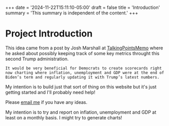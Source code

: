 +++
date = '2024-11-22T15:11:10-05:00'
draft = false
title = 'Introduction'
summary = 'This summary is independent of the content.'
+++

# Project Introduction

This idea came from a post by Josh Marshall at [TalkingPointsMemo](https://talkingpointsmemo.com/edblog/my-kingdom-for-some-scorecards) where he asked about possibly keeping track of some key metrics throught this second Trump administration.

<!--more-->

`It would be very beneficial for Democrats to create scorecards right now charting where inflation, unemployment and GDP were at the end of Biden’s term and regularly updating it with Trump’s latest numbers.`

My intention is to build just that sort of thing on this website but it's just getting started and I'll probably need help!

Please [email me](information@americanscoreboard.org) if you have any ideas.

My intention is to try and report on inflation, unemployment and GDP at least on a monthly basis. I might try to generate charts!
